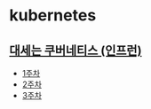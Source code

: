 # kubernetes

## [대세는 쿠버네티스 (인프런)](https://www.inflearn.com/course/%EC%BF%A0%EB%B2%84%EB%84%A4%ED%8B%B0%EC%8A%A4-%EA%B8%B0%EC%B4%88#curriculum)

- [1주차](/docs/kubernetes-basic-inflearn/week1.md)
- [2주차](/docs/kubernetes-basic-inflearn/week2.md)
- [3주차](/docs/kubernetes-basic-inflearn/week3.md)